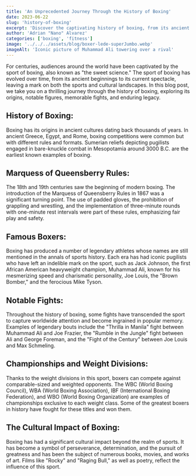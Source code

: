 ```yaml
---
title: 'An Unprecedented Journey Through the History of Boxing'
date: 2023-06-22
slug: 'history-of-boxing'
excerpt: 'Discover the captivating history of boxing, from its ancient origins to its legendary pugilists.'
author: 'Adrian "Nano" Alvarez'
categories: ['boxing', 'fitness']
image: '../../../assets/blog/boxer-lede-superJumbo.webp'
imageAlt: 'Iconic picture of Muhammad Ali towering over a rival'
---
```


For centuries, audiences around the world have been captivated by the sport of boxing, also known as "the sweet science." The sport of boxing has evolved over time, from its ancient beginnings to its current spectacle, leaving a mark on both the sports and cultural landscapes. In this blog post, we take you on a thrilling journey through the history of boxing, exploring its origins, notable figures, memorable fights, and enduring legacy.

## History of Boxing:

Boxing has its origins in ancient cultures dating back thousands of years. In ancient Greece, Egypt, and Rome, boxing competitions were common but with different rules and formats. Sumerian reliefs depicting pugilists engaged in bare-knuckle combat in Mesopotamia around 3000 B.C. are the earliest known examples of boxing.

## Marquess of Queensberry Rules:

The 18th and 19th centuries saw the beginning of modern boxing. The introduction of the Marquess of Queensberry Rules in 1867 was a significant turning point. The use of padded gloves, the prohibition of grappling and wrestling, and the implementation of three-minute rounds with one-minute rest intervals were part of these rules, emphasizing fair play and safety.

## Famous Boxers:

Boxing has produced a number of legendary athletes whose names are still mentioned in the annals of sports history. Each era has had iconic pugilists who have left an indelible mark on the sport, such as Jack Johnson, the first African American heavyweight champion, Muhammad Ali, known for his mesmerizing speed and charismatic personality, Joe Louis, the "Brown Bomber," and the ferocious Mike Tyson.

## Notable Fights:

Throughout the history of boxing, some fights have transcended the sport to capture worldwide attention and become ingrained in popular memory. Examples of legendary bouts include the "Thrilla in Manila" fight between Muhammad Ali and Joe Frazier, the "Rumble in the Jungle" fight between Ali and George Foreman, and the "Fight of the Century" between Joe Louis and Max Schmeling.

## Championships and Weight Divisions:

Thanks to the weight divisions in this sport, boxers can compete against comparable-sized and weighted opponents. The WBC (World Boxing Council), WBA (World Boxing Association), IBF (International Boxing Federation), and WBO (World Boxing Organization) are examples of championships exclusive to each weight class. Some of the greatest boxers in history have fought for these titles and won them.

## The Cultural Impact of Boxing:

Boxing has had a significant cultural impact beyond the realm of sports. It has become a symbol of perseverance, determination, and the pursuit of greatness and has been the subject of numerous books, movies, and works of art. Films like "Rocky" and "Raging Bull," as well as poetry, reflect the influence of this sport.
